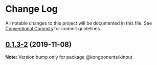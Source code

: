 # Change Log

All notable changes to this project will be documented in this file.
See [Conventional Commits](https://conventionalcommits.org) for commit guidelines.

## [0.1.3-2](https://github.com/Kong/kongponents/compare/@kongponents/kinput@0.1.3-1...@kongponents/kinput@0.1.3-2) (2019-11-08)

**Note:** Version bump only for package @kongponents/kinput
